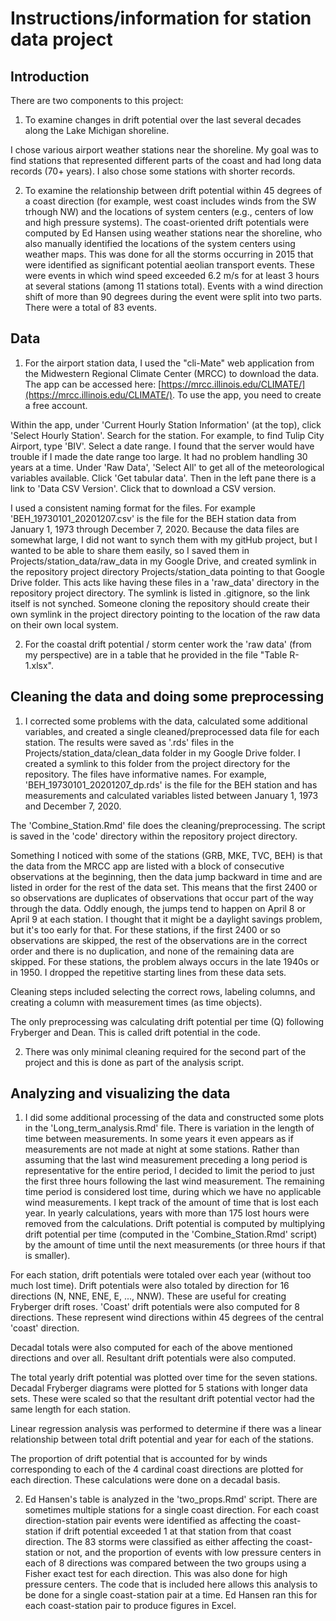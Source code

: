 # Instructions/information for station data project

## Introduction

There are two components to this project:

1. To examine changes in drift potential over the last several decades along the Lake Michigan shoreline.

I chose various airport weather stations near the shoreline. My goal was to find stations that represented different parts of the coast and had long data records (70+ years). I also chose some stations with shorter records.

2. To examine the relationship between drift potential within 45 degrees of a coast direction (for example, west coast includes winds from the SW trhough NW) and the locations of system centers (e.g., centers of low and high pressure systems). The coast-oriented drift potentials were computed by Ed Hansen using weather stations near the shoreline, who also manually identified the locations of the system centers using weather maps. This was done for all the storms occurring in 2015 that were identified as significant potential aeolian transport events. These were events in which wind speed exceeded 6.2 m/s for at least 3 hours at several stations (among 11 stations total). Events with a wind direction shift of more than 90 degrees during the event were split into two parts. There were a total of 83 events.

## Data

1. For the airport station data, I used the "cli-Mate" web application from the Midwestern Regional Climate Center (MRCC) to download the data. The app can be accessed here: [https://mrcc.illinois.edu/CLIMATE/](https://mrcc.illinois.edu/CLIMATE/). To use the app, you need to create a free account.

Within the app, under 'Current Hourly Station Information' (at the top), click 'Select Hourly Station'. Search for the station. For example, to find Tulip City Airport, type 'BIV'. Select a date range. I found that the server would have trouble if I made the date range too large. It had no problem handling 30 years at a time. Under 'Raw Data', 'Select All' to get all of the meteorological variables available. Click 'Get tabular data'. Then in the left pane there is a link to 'Data CSV Version'. Click that to download a CSV version. 

I used a consistent naming format for the files. For example 'BEH_19730101_20201207.csv' is the file for the BEH station data from January 1, 1973 through December 7, 2020. Because the data files are somewhat large, I did not want to synch them with my gitHub project, but I wanted to be able to share them easily, so I saved them in Projects/station_data/raw_data in my Google Drive, and created symlink in the repository project directory Projects/station_data pointing to that Google Drive folder. This acts like having these files in a 'raw_data' directory in the repository project directory. The symlink is listed in .gitignore, so the link itself is not synched. Someone cloning the repository should create their own symlink in the project directory pointing to the location of the raw data on their own local system.

2. For the coastal drift potential / storm center work the 'raw data' (from my perspective) are in a table that he provided in the file "Table R-1.xlsx".

## Cleaning the data and doing some preprocessing

1. I corrected some problems with the data, calculated some additional variables, and created a single cleaned/preprocessed data file for each station. The results were saved as '.rds' files in the Projects/station_data/clean_data folder in my Google Drive folder. I created a symlink to this folder from the project directory for the repository. The files have informative names. For example, 'BEH_19730101_20201207_dp.rds' is the file for the BEH station and has measurements and calculated variables listed between January 1, 1973 and December 7, 2020.

The 'Combine_Station.Rmd' file does the cleaning/preprocessing. The script is saved in the 'code' directory within the repository project directory.

Something I noticed with some of the stations (GRB, MKE, TVC, BEH) is that the data from the MRCC app are listed with a block of consecutive observations at the beginning, then the data jump backward in time and are listed in order for the rest of the data set. This means that the first 2400 or so observations are duplicates of observations that occur part of the way through the data. Oddly enough, the jumps tend to happen on April 8 or April 9 at each station. I thought that it might be a daylight savings problem, but it's too early for that. For these stations, if the first 2400 or so observations are skipped, the rest of the observations are in the correct order and there is no duplication, and none of the remaining data are skipped. For these stations, the problem always occurs in the late 1940s or in 1950. I dropped the repetitive starting lines from these data sets.

Cleaning steps included selecting the correct rows, labeling columns, and creating a column with measurement times (as time objects).

The only preprocessing was calculating drift potential per time (Q) following Fryberger and Dean. This is called drift potential in the code.

2. There was only minimal cleaning required for the second part of the project and this is done as part of the analysis script.

## Analyzing and visualizing the data

1. I did some additional processing of the data and constructed some plots in the 'Long_term_analysis.Rmd' file. There is variation in the length of time between measurements. In some years it even appears as if measurements are not made at night at some stations. Rather than assuming that the last wind measurement preceding a long period is representative for the entire period, I decided to limit the period to just the first three hours following the last wind measurement. The remaining time period is considered lost time, during which we have no applicable wind measurements. I kept track of the amount of time that is lost each year. In yearly calculations, years with more than 175 lost hours were removed from the calculations. Drift potential is computed by multiplying drift potential per time (computed in the 'Combine_Station.Rmd' script) by the amount of time until the next measurements (or three hours if that is smaller).

For each station, drift potentials were totaled over each year (without too much lost time). Drift potentials were also totaled by direction for 16 directions (N, NNE, ENE, E, ..., NNW). These are useful for creating Fryberger drift roses. 'Coast' drift potentials were also computed for 8 directions. These represent wind directions within 45 degrees of the central 'coast' direction.

Decadal totals were also computed for each of the above mentioned directions and over all. Resultant drift potentials were also computed.

The total yearly drift potential was plotted over time for the seven stations. Decadal Fryberger diagrams were plotted for 5 stations with longer data sets. These were scaled so that the resultant drift potential vector had the same length for each station.

Linear regression analysis was performed to determine if there was a linear relationship between total drift potential and year for each of the stations.

The proportion of drift potential that is accounted for by winds corresponding to each of the 4 cardinal coast directions are plotted for each direction. These calculations were done on a decadal basis. 

2. Ed Hansen's table is analyzed in the 'two_props.Rmd' script. There are sometimes multiple stations for a single coast direction. For each coast direction-station pair events were identified as affecting the coast-station if drift potential exceeded 1 at that station from that coast direction. The 83 storms were classified as either affecting the coast-station or not, and the proportion of events with low pressure centers in each of 8 directions was compared between the two groups using a Fisher exact test for each direction. This was also done for high pressure centers. The code that is included here allows this analysis to be done for a single coast-station pair at a time. Ed Hansen ran this for each coast-station pair to produce figures in Excel.

